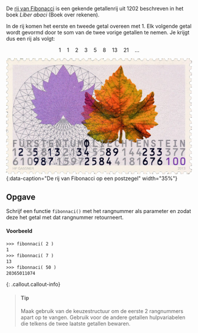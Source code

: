 De <a href="https://nl.wikipedia.org/wiki/Rij_van_Fibonacci" target="_blank">rij van Fibonacci</a> is een gekende getallenrij uit 1202 beschreven in het boek *Liber abaci* (Boek over rekenen).

In de rij komen het eerste en tweede getal overeen met 1. Elk volgende getal wordt gevormd door te som van de twee vorige getallen te nemen. Je krijgt dus een rij als volgt:

$$
1 \quad 1 \quad 2 \quad 3\quad 5\quad 8\quad 13\quad 21 \quad \ldots
$$

![Fibonacci](media/Fibonacci.png "Fibonacci"){:data-caption="De rij van Fibonacci op een postzegel" width="35%"}

## Opgave
Schrijf een functie `fibonnaci()` met het rangnummer als parameter en zodat deze het getal met dat rangnummer retourneert.

#### Voorbeeld
```
>>> fibonnaci( 2 )
1
>>> fibonnaci( 7 )
13
>>> fibonnaci( 50 )
20365011074
```

{: .callout.callout-info}
> #### Tip
> Maak gebruik van de keuzestructuur om de eerste 2 rangnummers apart op te vangen. Gebruik voor de andere getallen hulpvariabelen die telkens de twee laatste getallen bewaren.